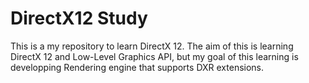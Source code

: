 # DirectX12 Study

This is a my repository to learn DirectX 12.
The aim of this is learning DirectX 12 and Low-Level Graphics API, but my goal of this learning is developping Rendering engine that supports DXR extensions. 

 
